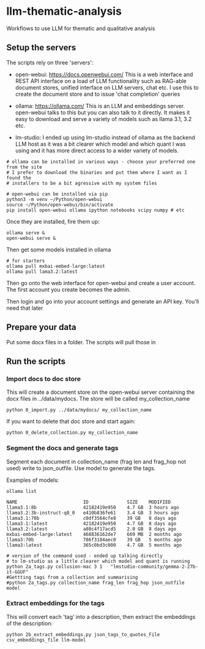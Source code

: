 # llm-thematic-analysis
Workflows to use LLM for thematic and qualitative analysis


## Setup the servers

The scripts rely on three 'servers': 

* open-webui: https://docs.openwebui.com/
  This is a web interface and REST API interface on a load of LLM functionality such as RAG-able document stores, unified interface on LLM servers, chat etc.
  I use this to create the document store and to issue 'chat completion' queries

* ollama: https://ollama.com/
  This is an LLM and embeddings server. open-webui talks to this but you can also talk to it directly. 
  It makes it easy to download and serve a variety of models such as llama 3.1, 3.2 etc.

* lm-studio: I ended up using lm-studio instead of ollama as the backend LLM host as it was a bit clearer which model and which quant I was using and it has more direct access to a wider variety of models.


```
# ollama can be installed in various ways - choose your preferred one from the site
# I prefer to download the binaries and put them where I want as I found the
# installers to be a bit agressive with my system files

# open-webui can be installed via pip
python3 -m venv ~/Python/open-webui
source ~/Python/open-webui/bin/activate
pip install open-webui ollama ipython notebooks scipy numpy # etc
```

Once they are installed, fire them up:

```
ollama serve &
open-webui serve &
```
Then get some models installed in ollama

```
# for starters
ollama pull mxbai-embed-large:latest
ollama pull lama3.2:latest
```

Then go onto the web interface for open-webui and create a user account. The first account you create becomes the admin. 

Then login and go into your account settings and generate an API key. You'll need that later

## Prepare your data

Put some docx files in a folder. The scripts will pull those in

## Run the scripts

### Import docs to doc store

This will create a document store on the open-webui server containing the docx files in ../data/mydocs. 
The store will be called my_collection_name

```
python 0_import.py ../data/mydocs/ my_collection_name
```
If you want to delete that doc store and start again:

```
python 0_delete_collection.py my_collection_name
```

### Segment the docs and generate tags

Segment each document in collection_name (frag len and frag_hop not used) write to json_outfile. Use model to generate the tags. 

Examples of models:

```
ollama list 

NAME                     	ID          	SIZE  	MODIFIED     
llama3.1:8b              	42182419e950	4.7 GB	3 hours ago 	
llama3.2:3b-instruct-q8_0	e410b836fe61	3.4 GB	3 hours ago 	
llama3.1:70b             	c0df3564cfe8	39 GB 	8 days ago  	
llama3.1:latest          	42182419e950	4.7 GB	8 days ago  	
llama3.2:latest          	a80c4f17acd5	2.0 GB	8 days ago  	
mxbai-embed-large:latest 	468836162de7	669 MB	2 months ago	
llama3:70b               	786f3184aec0	39 GB 	5 months ago	
llama3:latest            	365c0bd3c000	4.7 GB	5 months ago
```

```
# version of the command used - ended up talking directly
# to lm-studio as a little clearer which model and quant is running 
python 2a_tags.py collusion-mac 3 1   "lmstudio-community/gemma-2-27b-it-GGUF"
#Gettting tags from a collection and summarising
#python 2a_tags.py collection_name frag_len frag_hop json_outfile model
```

### Extract embeddings for the tags

This will convert each 'tag' into a description, then extract the embeddings of the description:

```
python 2b_extract_embeddings.py json_tags_to_quotes_File csv_embeddings_file llm-model
```

